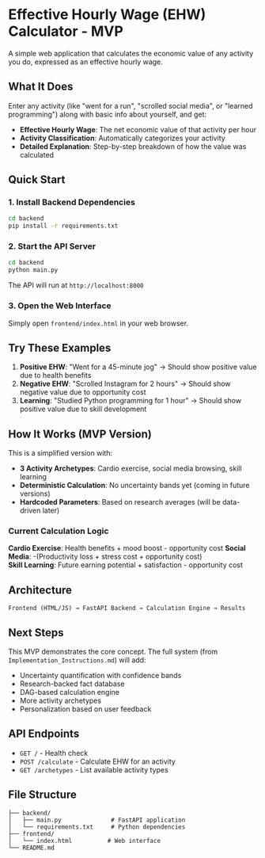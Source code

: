 # Effective Hourly Wage (EHW) Calculator - MVP

A simple web application that calculates the economic value of any activity you do, expressed as an effective hourly wage.

## What It Does

Enter any activity (like "went for a run", "scrolled social media", or "learned programming") along with basic info about yourself, and get:

- **Effective Hourly Wage**: The net economic value of that activity per hour
- **Activity Classification**: Automatically categorizes your activity 
- **Detailed Explanation**: Step-by-step breakdown of how the value was calculated

## Quick Start

### 1. Install Backend Dependencies

```bash
cd backend
pip install -r requirements.txt
```

### 2. Start the API Server

```bash
cd backend
python main.py
```

The API will run at `http://localhost:8000`

### 3. Open the Web Interface

Simply open `frontend/index.html` in your web browser.

## Try These Examples

1. **Positive EHW**: "Went for a 45-minute jog" → Should show positive value due to health benefits
2. **Negative EHW**: "Scrolled Instagram for 2 hours" → Should show negative value due to opportunity cost
3. **Learning**: "Studied Python programming for 1 hour" → Should show positive value due to skill development

## How It Works (MVP Version)

This is a simplified version with:

- **3 Activity Archetypes**: Cardio exercise, social media browsing, skill learning
- **Deterministic Calculation**: No uncertainty bands yet (coming in future versions)
- **Hardcoded Parameters**: Based on research averages (will be data-driven later)

### Current Calculation Logic

**Cardio Exercise**: Health benefits + mood boost - opportunity cost
**Social Media**: -(Productivity loss + stress cost + opportunity cost)  
**Skill Learning**: Future earning potential + satisfaction - opportunity cost

## Architecture

```
Frontend (HTML/JS) → FastAPI Backend → Calculation Engine → Results
```

## Next Steps

This MVP demonstrates the core concept. The full system (from `Implementation_Instructions.md`) will add:

- Uncertainty quantification with confidence bands
- Research-backed fact database  
- DAG-based calculation engine
- More activity archetypes
- Personalization based on user feedback

## API Endpoints

- `GET /` - Health check
- `POST /calculate` - Calculate EHW for an activity
- `GET /archetypes` - List available activity types

## File Structure

```
├── backend/
│   ├── main.py              # FastAPI application
│   └── requirements.txt     # Python dependencies
├── frontend/
│   └── index.html          # Web interface
└── README.md
``` 